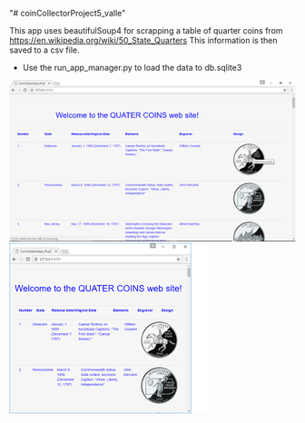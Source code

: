 "# coinCollectorProject5_valle"

This app uses beautifulSoup4 for scrapping a table of quarter coins from
	https://en.wikipedia.org/wiki/50_State_Quarters
	This information is then saved to a csv file.

* Use the run_app_manager.py to load the data to db.sqlite3

![alt text](coinCollectorApp/screenshots/quaters_page.png "Screen shot of site")
![alt text](coinCollectorApp/screenshots/page.png "Smaller screen view")
